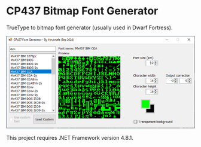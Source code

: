 # CP437 Bitmap Font Generator

TrueType to bitmap font generator (usually used in Dwarf Fortress).

![Preview](./preview.png)

This project requires .NET Framework version 4.8.1.